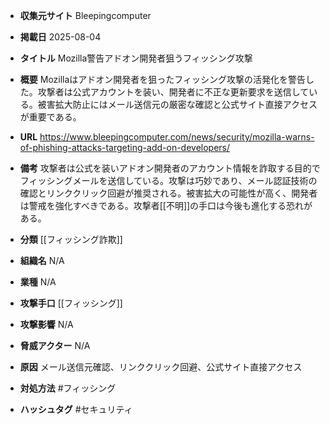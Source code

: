 - **収集元サイト**
Bleepingcomputer

- **掲載日**
2025-08-04

- **タイトル**
Mozilla警告アドオン開発者狙うフィッシング攻撃

- **概要**
Mozillaはアドオン開発者を狙ったフィッシング攻撃の活発化を警告した。攻撃者は公式アカウントを装い、開発者に不正な更新要求を送信している。被害拡大防止にはメール送信元の厳密な確認と公式サイト直接アクセスが重要である。

- **URL**
https://www.bleepingcomputer.com/news/security/mozilla-warns-of-phishing-attacks-targeting-add-on-developers/

- **備考**
攻撃者は公式を装いアドオン開発者のアカウント情報を詐取する目的でフィッシングメールを送信している。攻撃は巧妙であり、メール認証技術の確認とリンククリック回避が推奨される。被害拡大の可能性が高く、開発者は警戒を強化すべきである。攻撃者[[不明]]の手口は今後も進化する恐れがある。

- **分類**
[[フィッシング詐欺]]

- **組織名**
N/A

- **業種**
N/A

- **攻撃手口**
[[フィッシング]]

- **攻撃影響**
N/A

- **脅威アクター**
N/A

- **原因**
メール送信元確認、リンククリック回避、公式サイト直接アクセス

- **対処方法**
#フィッシング

- **ハッシュタグ**
#セキュリティ
